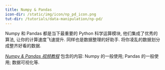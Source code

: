 ```yaml
---
title: Numpy & Pandas
icon-dir: /static/img/icon/np_pd_icon.png
tut-dir: /tutorials/data-manipulation/np-pd/
---
```

Numpy 和 Pandas 都是当下最重要的 Python 科学运算模块, 他们集成了优秀的算法, 
让你的计算速度飞速提升. 同样也是数据整理的好助手. 将你凌乱的数据划分成整齐好看的数据.

[*Numpy & Pandas 视频教程*](/tutorials/data-manipulation/np-pd/) 包含的内容: 
Numpy 的一般使用; Pandas 的一般使用; 数据可视化等.